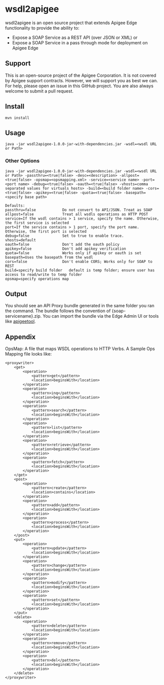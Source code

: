 # wsdl2apigee
wsdl2apigee is an open source project that extends Apigee Edge functionality to provide the ability to:

* Expose a SOAP Service as a REST API (over JSON or XML) or 
* Expose a SOAP Service in a pass through mode for deployment on Apigee Edge

## Support
This is an open-source project of the Apigee Corporation. It is not covered by Apigee support contracts. However, we will support you as best we can. For help, please open an issue in this GitHub project. You are also always welcome to submit a pull request.

## Install
```
mvn install
```

## Usage
```
java -jar wsdl2apigee-1.0.0-jar-with-dependencies.jar -wsdl=<wsdl URL or Path>
```

### Other Options
```
java -jar wsdl2apigee-1.0.0-jar-with-dependencies.jar -wsdl=<wsdl URL or Path> -passthru=<true|false> -desc=<description> -allpost=<true|false> -opsmap=<opsmapping.xml> -service=<service name> -port=<port name> -debug=<true|false> -oauth=<true|false> -vhosts=comma separated values for virtuals hosts> -build=<build folder name> -cors=<true|false> -apikey=<true|false> -quota=<true|false> -basepath=<specify base path>

Defaults:
passthru=false            Do not convert to API/JSON. Treat as SOAP
allpost=false             Treat all wsdls operations as HTTP POST
service=If the wsdl contains > 1 service, specify the name. Otherwise, the first service is selected
port=If the service contains > 1 port, specify the port name. Otherwise, the first port is selected
debug=false               Set to true to enable trace.
vhosts=default
oauth=false               Don't add the oauth policy
apikey=false              Don't add apikey verification
quota=false               Works only if apikey or oauth is set
basepath=Uses the basepath from the wsdl
cors=false                Don't enable CORS; Works only for SOAP to REST
build=specify build folder   default is temp folder; ensure user has access to read/write to temp folder
opsmap=specify operations map
``` 
## Output
You should see an API Proxy bundle generated in the same folder you ran the command. The bundle follows the convention of
{soap-servicename}.zip. You can import the bundle via the Edge Admin UI or tools like [apigeetool](https://www.npmjs.com/package/apigeetool).

## Appendix
OpsMap:
A file that maps WSDL operations to HTTP Verbs. A Sample Ops Mapping file looks like:
```
<proxywriter>
	<get>
		<operation>
			<pattern>get</pattern>
			<location>beginsWith</location>
		</operation>
		<operation>
			<pattern>inq</pattern>
			<location>beginsWith</location>
		</operation>
		<operation>
			<pattern>search</pattern>
			<location>beginsWith</location>
		</operation>
		<operation>
			<pattern>list</pattern>
			<location>beginsWith</location>
		</operation>
		<operation>
			<pattern>retrieve</pattern>
			<location>beginsWith</location>
		</operation>
		<operation>
			<pattern>fetch</pattern>
			<location>beginsWith</location>
		</operation>
	</get>
	<post>
		<operation>
			<pattern>create</pattern>
			<location>contains</location>
		</operation>
		<operation>
			<pattern>add</pattern>
			<location>beginsWith</location>
		</operation>
		<operation>
			<pattern>process</pattern>
			<location>beginsWith</location>
		</operation>
	</post>
	<put>
		<operation>
			<pattern>update</pattern>
			<location>beginsWith</location>
		</operation>
		<operation>
			<pattern>change</pattern>
			<location>beginsWith</location>
		</operation>
		<operation>
			<pattern>modify</pattern>
			<location>beginsWith</location>
		</operation>
		<operation>
			<pattern>set</pattern>
			<location>beginsWith</location>
		</operation>
	</put>
	<delete>
		<operation>
			<pattern>delete</pattern>
			<location>beginsWith</location>
		</operation>
		<operation>
			<pattern>remove</pattern>
			<location>beginsWith</location>
		</operation>
		<operation>
			<pattern>del</pattern>
			<location>beginsWith</location>
		</operation>
	</delete>
</proxywriter>
```

